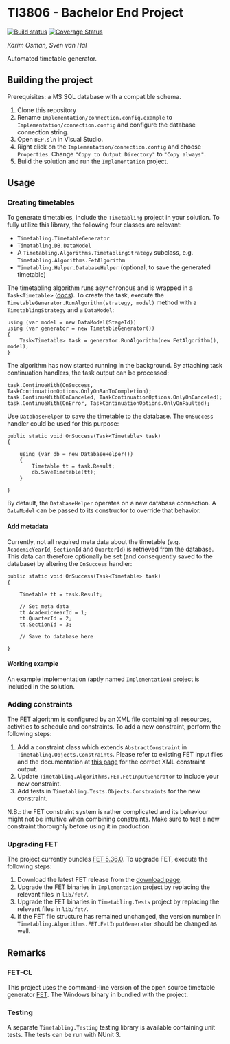 # TI3806 - Bachelor End Project
[![Build status](https://ci.appveyor.com/api/projects/status/gls52n579c7rkar6/branch/master?svg=true)](https://ci.appveyor.com/project/svenvanhal/bachelorproject/branch/master) [![Coverage Status](https://coveralls.io/repos/github/svenvanhal/bachelorproject/badge.svg?branch=master)](https://coveralls.io/github/svenvanhal/bachelorproject?branch=master)

*Karim Osman, Sven van Hal*

Automated timetable generator.

## Building the project
Prerequisites: a MS SQL database with a compatible schema.

 1. Clone this repository
 1. Rename `Implementation/connection.config.example` to `Implementation/connection.config` and configure the database connection string.
 1. Open `BEP.sln` in Visual Studio.
 1. Right click on the `Implementation/connection.config` and choose `Properties`. Change `"Copy to Output Directory"` to `"Copy always"`.
 1. Build the solution and run the `Implementation` project.

## Usage

### Creating timetables
To generate timetables, include the `Timetabling` project in your solution. To fully utilize this library, the following four classes are relevant:

 * `Timetabling.TimetableGenerator`
 * `Timetabling.DB.DataModel`
 * A `Timetabling.Algorithms.TimetablingStrategy` subclass, e.g. `Timetabling.Algorithms.FetAlgorithm`
 * `Timetabling.Helper.DatabaseHelper` (optional, to save the generated timetable)
 
The timetabling algorithm runs asynchronous and is wrapped in a `Task<Timetable>` ([docs](https://docs.microsoft.com/en-us/dotnet/standard/asynchronous-programming-patterns/task-based-asynchronous-pattern-tap)). To create the task, execute the `TimetableGenerator.RunAlgorithm(strategy, model)` method with a `TimetablingStrategy` and a `DataModel`:

```
using (var model = new DataModel(StageId))
using (var generator = new TimetableGenerator())
{
    Task<Timetable> task = generator.RunAlgorithm(new FetAlgorithm(), model);
}
```

The algorithm has now started running in the background. By attaching task continuation handlers, the task output can be processed:

```
task.ContinueWith(OnSuccess, TaskContinuationOptions.OnlyOnRanToCompletion);
task.ContinueWith(OnCanceled, TaskContinuationOptions.OnlyOnCanceled);
task.ContinueWith(OnError, TaskContinuationOptions.OnlyOnFaulted);
```

Use `DatabaseHelper` to save the timetable to the database. The `OnSuccess` handler could be used for this purpose:

```
public static void OnSuccess(Task<Timetable> task)
{

    using (var db = new DatabaseHelper())
    {
        Timetable tt = task.Result;
        db.SaveTimetable(tt);
    }

}
```

By default, the `DatabaseHelper` operates on a new database connection. A `DataModel` can be passed to its constructor to override that behavior.

#### Add metadata
Currently, not all required meta data about the timetable (e.g. `AcademicYearId`, `SectionId` and `QuarterId`) is retrieved from the database. This data can therefore optionally be set (and consequently saved to the database) by altering the `OnSuccess` handler:

```
public static void OnSuccess(Task<Timetable> task)
{

    Timetable tt = task.Result;

    // Set meta data
    tt.AcademicYearId = 1;
    tt.QuarterId = 2;
    tt.SectionId = 3;

    // Save to database here

}
```

#### Working example
An example implementation (aptly named `Implementation`) project is included in the solution.

### Adding constraints
The FET algorithm is configured by an XML file containing all resources, activities to schedule and constraints. To add a new constraint, perform the following steps:

 1. Add a constraint class which extends `AbstractConstraint` in `Timetabling.Objects.Constraints`. Please refer to existing FET input files and the documentation at [this page](http://timetabling.de/manual/FET-manual.en.html) for the correct XML constraint output.
 2. Update `Timetabling.Algorithms.FET.FetInputGenerator` to include your new constraint.
 3. Add tests in `Timetabling.Tests.Objects.Constraints` for the new constraint.

N.B.: the FET constraint system is rather complicated and its behaviour might not be intuitive when combining constraints. Make sure to test a new constraint thoroughly before using it in production.

### Upgrading FET
The project currently bundles [FET 5.36.0](https://lalescu.ro/liviu/fet/news.html). To upgrade FET, execute the following steps:

  1. Download the latest FET release from the [download page](https://lalescu.ro/liviu/fet/download.html).
  1. Upgrade the FET binaries in `Implementation` project by replacing the relevant files in `lib/fet/`.
  1. Upgrade the FET binaries in `Timetabling.Tests` project by replacing the relevant files in `lib/fet/`.
  1. If the FET file structure has remained unchanged, the version number in `Timetabling.Algorithms.FET.FetInputGenerator` should be changed as well.

## Remarks

### FET-CL
This project uses the command-line version of the open source timetable generator [FET](https://lalescu.ro/liviu/fet/). The Windows binary in bundled with the project.

### Testing
A separate `Timetabling.Testing` testing library is available containing unit tests. The tests can be run with NUnit 3.
